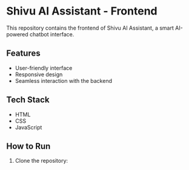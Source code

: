 # Shivu AI Assistant - Frontend

This repository contains the frontend of Shivu AI Assistant, a smart AI-powered chatbot interface.

## Features
- User-friendly interface
- Responsive design
- Seamless interaction with the backend

## Tech Stack
- HTML
- CSS
- JavaScript

## How to Run
1. Clone the repository:
